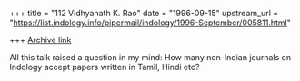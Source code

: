 +++
title = "112 Vidhyanath K. Rao"
date = "1996-09-15"
upstream_url = "https://list.indology.info/pipermail/indology/1996-September/005811.html"

+++
[Archive link](https://list.indology.info/pipermail/indology/1996-September/005811.html)


All this talk raised a question in my mind: How many non-Indian journals
on Indology accept papers written in Tamil, Hindi etc?






